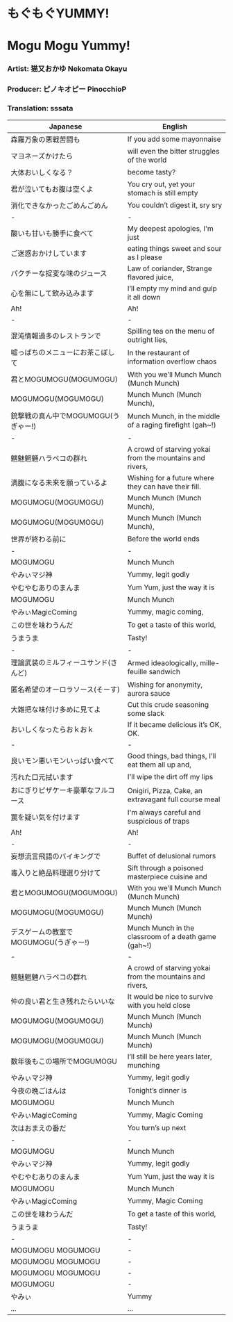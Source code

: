 # もぐもぐYUMMY!
# Mogu Mogu Yummy!

### Artist: 猫又おかゆ Nekomata Okayu

### Producer: ピノキオピー PinocchioP

### Translation: sssata

Japanese | English
---------|--------
森羅万象の悪戦苦闘も | If you add some mayonnaise
マヨネーズかけたら | will even the bitter struggles of the world
大体おいしくなる？ | become tasty?
君が泣いてもお腹は空くよ | You cry out, yet your stomach is still empty
消化できなかったごめんごめん | You couldn’t digest it, sry sry
-|-
酸いも甘いも勝手に食べて | My deepest apologies, I'm just
ご迷惑おかけしています | eating things sweet and sour as I please
パクチーな掟変な味のジュース | Law of coriander, Strange flavored juice,
心を無にして飲み込みます | I’ll empty my mind and gulp it all down
Ah! | Ah!
-|-
混沌情報過多のレストランで | Spilling tea on the menu of outright lies,
嘘っぱちのメニューにお茶こぼして | In the restaurant of information overflow chaos
君とMOGUMOGU(MOGUMOGU) | With you we’ll Munch Munch (Munch Munch)
MOGUMOGU(MOGUMOGU) | Munch Munch (Munch Munch),
銃撃戦の真ん中でMOGUMOGU(うぎゃー!) | Munch Munch, in the middle of a raging firefight (gah~!)
-|-
魑魅魍魎ハラペコの群れ | A crowd of starving yokai from the mountains and rivers,
満腹になる未来を願っているよ | Wishing for a future where they can have their fill.
MOGUMOGU(MOGUMOGU) | Munch Munch (Munch Munch),
MOGUMOGU(MOGUMOGU) | Munch Munch (Munch Munch),
世界が終わる前に | Before the world ends
-|-
MOGUMOGU | Munch Munch
やみぃマジ神 | Yummy, legit godly
やむやむありのまんま | Yum Yum, just the way it is
MOGUMOGU | Munch Munch
やみぃMagicComing | Yummy, magic coming,
この世を味わうんだ | To get a taste of this world,
うまうま | Tasty!
-|-
理論武装のミルフィーユサンド(さんど) | Armed ideaologically, mille-feuille sandwich
匿名希望のオーロラソース(そーす) | Wishing for anonymity, aurora sauce
大雑把な味付け多めに見てよ | Cut this crude seasoning some slack
おいしくなったらおｋおｋ | If it became delicious it’s OK, OK.
-|-
良いモン悪いモンいっぱい食べて | Good things, bad things, I’ll eat them all up and,
汚れた口元拭います | I'll wipe the dirt off my lips
おにぎりピザケーキ豪華なフルコース | Onigiri, Pizza, Cake, an extravagant full course meal
罠を疑い気を付けます | I'm always careful and suspicious of traps
Ah! | Ah!
-|-
妄想流言飛語のバイキングで | Buffet of delusional rumors
毒入りと絶品料理選り分けて | Sift through a poisoned masterpiece cuisine and
君とMOGUMOGU(MOGUMOGU) | With you we’ll Munch Munch (Munch Munch)
MOGUMOGU(MOGUMOGU) | Munch Munch (Munch Munch)
デスゲームの教室でMOGUMOGU(うぎゃー!) | Munch Munch in the classroom of a death game (gah~!)
-|-
魑魅魍魎ハラペコの群れ | A crowd of starving yokai from the mountains and rivers,
仲の良い君と生き残れたらいいな | It would be nice to survive with you held close
MOGUMOGU(MOGUMOGU) | Munch Munch (Munch Munch)
MOGUMOGU(MOGUMOGU) | Munch Munch (Munch Munch)
数年後もこの場所でMOGUMOGU | I’ll still be here years later, munching
やみぃマジ神 | Yummy, legit godly
今夜の晩ごはんは | Tonight’s dinner is
MOGUMOGU | Munch Munch
やみぃMagicComing | Yummy, Magic Coming
次はおまえの番だ | You turn’s up next
-|-
MOGUMOGU | Munch Munch
やみぃマジ神 |  Yummy, legit godly
やむやむありのまんま | Yum Yum, just the way it is
MOGUMOGU | Munch Munch
やみぃMagicComing | Yummy, Magic Coming
この世を味わうんだ | To get a taste of this world,
うまうま | Tasty!
-|-
MOGUMOGU MOGUMOGU | -
MOGUMOGU MOGUMOGU | -
MOGUMOGU MOGUMOGU | -
MOGUMOGU | -
やみぃ | Yummy
...|...
